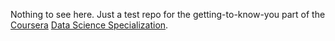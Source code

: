 Nothing to see here. Just a test repo for the getting-to-know-you part of the [Coursera](http://coursera.org/) [Data Science Specialization](https://www.coursera.org/specialization/jhudatascience/1).